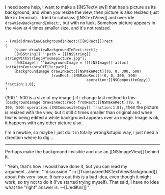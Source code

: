 

I need some help, I want to make a [[NSTextView]] that has a picture as its background, and when you resize the view, then picture is also resized (just like in Terminal).
I tried to subclass [[NSTextView]] and override <code>drawViewBackgroundInRect:</code>, but with no luck. Somehow picture appears in the view at 4 times smaller size, and it's not resized.

<code>
- (void)drawViewBackgroundInRect:([[NSRect]])rect
{
	[super drawViewBackgroundInRect:rect];
	[[NSString]] ''path = [[[NSString]] stringWithString:@"somepicture.jpg"];
	[[NSImage]] ''backgroundImage = [[[[NSImage]] alloc] initWithContentsOfFile:path];
	[backgroundImage drawInRect:[[NSMakeRect]](0, 0, 300, 500)
				     fromRect:[[NSMakeRect]](0, 0, 300, 500)
                                     operation:[[NSCompositeCopy]] fraction:1.0];	
}
</code>

(300 '' 500 is a size of my image.)
if i change last method to this: <code>[backgroundImage drawInRect:rect fromRect:[[NSMakeRect]](0, 0, 300, 500) operation:[[NSCompositeCopy]] fraction:1.0];</code>, then the picture is resized with the view, but it still 4 times smaller than original and when text is being edited a white background appears over an image.
Image is ok, it happens with any other picture also.

I'm a newbie, so maybe I just do it in totally wrong&stupid way, I just need a direction where to dig...

----

Perhaps make the background invisible and use an [[NSImageView]] behind it.

''Yeah, that's how I would have done it, but you can read my argument...ahem, '''discussion''' in [[TransparentNSTextViewBackground]] about this very issue. It turns out this is a bad idea, even though it might work, so try not to do it (I've started trying myself). That said, I have no idea what the "right" answer is. --[[JediKnil]]''